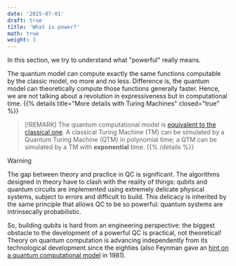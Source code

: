 ```yaml
---
date: '2025-07-01'
draft: true
title: 'What is power?'
math: true
weight: 3
---
```




In this section, we try to understand what "powerful" really means. 
 <!-- allegations with a practical perspective. But what does powerful mean, exactly?  -->




The quantum model can compute exactly the same functions computable by the classic model, no more and no less. Difference is, the quantum model can theoretically compute those functions generally faster. Hence, we are not talking about a revolution in expressiveness but in computational time.
{{% details title="More details with Turing Machines" closed="true" %}}
>[!REMARK] 
>The quantum computational model is [equivalent to the classical one](https://arxiv.org/abs/quant-ph/9906111). A classical Turing Machine (TM) can be simulated by a Quantum Turing Machine (QTM) in polynomial time; a QTM can be simulated by a TM with $\textbf{exponential}$ time.
{{% /details %}}

>[!WARNING]
>The gap between theory and practice in QC is significant. The algorithms designed in theory have to clash with the reality of things: qubits and quantum circuits are implemented using extremely delicate physical systems, subject to errors and difficult to build. This delicacy is inherited by the same principle that allows QC to be so powerful: quantum systems are intrinsecally probabilistic.

So, building qubits is hard from an engineering perspective: the biggest obstacle to the development of a powerful QC is practical, not theoretical! Theory on quantum computation is advancing independently from its technological development since the eighties (also Feynman gave an [hint on a quantum computational model](https://github.com/yousbot/Quantum-Papers/blob/master/1982%20-%20Feynman,%20Simulating%20physics%20with%20computers.pdf) in 1981).
